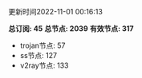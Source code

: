 更新时间2022-11-01 00:16:13

**总订阅: 45**
**总节点: 2039**
**有效节点: 317**
- trojan节点: 57
- ss节点: 127
- v2ray节点: 133
